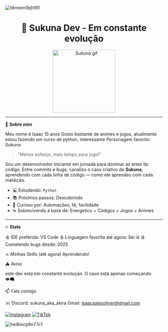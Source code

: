 ![t8miem1bjh191](https://github.com/user-attachments/assets/2ad34dcd-200e-4276-96a7-cbf689095f8c)

<h1 align="center">👹 Sukuna Dev - Em constante evolução</h1>

<p align="center">
  <img src="https://media.giphy.com/media/zOvBKUUEERdNm/giphy.gif" width="200" alt="Sukuna gif"/>
</p>

---

🧠 **Sobre mim**

Meu nome é Isaac
15 anos
Gosto bastante de animes e jogos, atualmente estou fazendo um curso de python, interessante
Personagem favorito: Sukuna


> "Menos esforço, mais tempo para jogo!"

Sou um desenvolvedor iniciante em jornada para dominar as artes do código. Entre commits e bugs, canalizo o caos criativo de **Sukuna**, aprendendo com cada linha de código — como ele aprendeu com cada maldição.

- 💻 Estudando: `Python`
- 📚 Próximos passos: Descobrindo
- 🧩 Curioso por: Automações, IA, facilidade
- ☕ Sobrevivendo à base de: Energetico + Códigos + Jogos + Animes

---

🔥 **Stats**

🩸 IDE preferida: VS Code
🩸 Linguagem favorita até agora: Sei lá
🩸 Cometendo bugs desde: 2025

⚔️ Minhas Skills (até agora)
Aprendendo!

⚠️ Aviso

este dev esta em constante evolução.
O caos está apenas começando. 👁️‍🗨️

📫 Fale comigo

✉️ Discord: sukuna_aka_akira
Gmail: isaacsalesoliver@gmail.com

[![Instagram](https://img.shields.io/badge/Instagram-E4405F?style=for-the-badge&logo=instagram&logoColor=white)](https://instagram.com/akira_gh0st) [![TikTok](https://img.shields.io/badge/TikTok-000000?style=for-the-badge&logo=tiktok&logoColor=white)](https://www.tiktok.com/@akira_gh0st)



![hei8mcp9n77c1](https://github.com/user-attachments/assets/a142649e-3e47-41d8-b392-268ea646d2a5)

